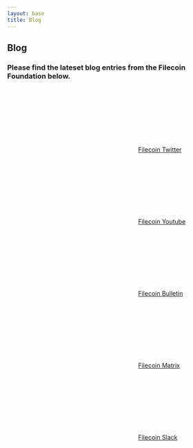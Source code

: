 ```yaml
---
layout: base
title: Blog
---
```


## Blog

### Please find the lateset blog entries from the Filecoin Foundation below.

<svg class="Icon"><use xlink:href="/symbol-defs.svg#icon-twitter"></use></svg> [Filecoin Twitter](https://twitter.com/Filecoin)  

<svg class="Icon"><use xlink:href="/symbol-defs.svg#icon-youtube"></use></svg> [Filecoin Youtube](https://www.youtube.com/c/FilecoinProject/about)  

<svg class="Icon"><use xlink:href="/symbol-defs.svg#icon-wechat"></use></svg> [Filecoin Bulletin](https://weixin.qq.com/r/1xz54Y-EctINrcuC90nF)  

<svg class="Icon"><use xlink:href="/symbol-defs.svg#icon-matrix"></use></svg> [Filecoin Matrix](https://app.element.io/#/group/+filecoin:matrix.org)

<svg class="Icon"><use xlink:href="/symbol-defs.svg#icon-slack"></use></svg> [Filecoin Slack](https://filecoin.io/slack)
